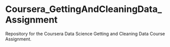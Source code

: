 # Coursera_GettingAndCleaningData_Assignment
Repository for the Coursera Data Science Getting and Cleaning Data Course Assignment.
